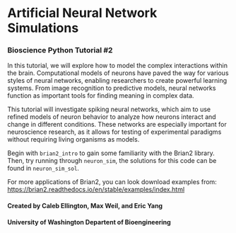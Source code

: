 # Artificial Neural Network Simulations
### Bioscience Python Tutorial #2

In this tutorial, we will explore how to model the complex 
interactions within the brain. Computational models of 
neurons have paved the way for various styles of neural
networks, enabling researchers to create powerful learning
systems. From image recognition to predictive models,
neural networks function as important tools for finding
meaning in complex data.

This tutorial will investigate spiking neural networks,
which aim to use refined models of neuron behavior to 
analyze how neurons interact and change in different
conditions. These networks are especially important for
neuroscience research, as it allows for testing of 
experimental paradigms without requiring living organisms
as models.

Begin with ```brian2_intro``` to gain some familiarity 
with the Brian2 library. Then, try running through 
```neuron_sim```, the solutions for this code can be 
found in ```neuron_sim_sol```.

For more applications of Brian2, you can look download 
examples from:
https://brian2.readthedocs.io/en/stable/examples/index.html


#### Created by Caleb Ellington, Max Weil, and Eric Yang
#### University of Washington Departent of  Bioengineering 
